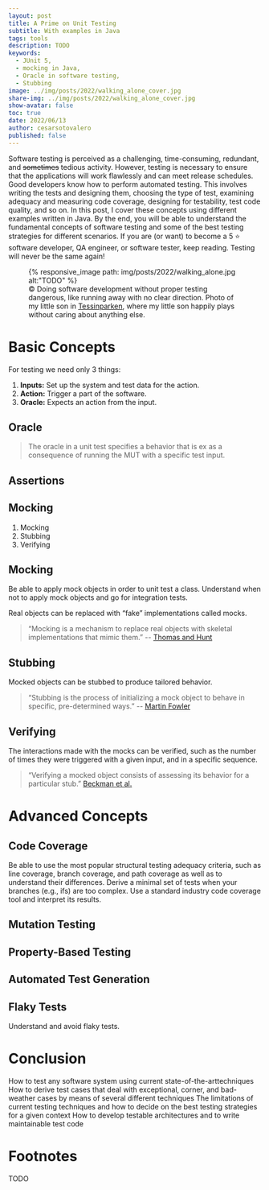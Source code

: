 ```yaml
---
layout: post
title: A Prime on Unit Testing
subtitle: With examples in Java
tags: tools
description: TODO
keywords:
  - JUnit 5,
  - mocking in Java,
  - Oracle in software testing,
  - Stubbing
image: ../img/posts/2022/walking_alone_cover.jpg
share-img: ../img/posts/2022/walking_alone_cover.jpg
show-avatar: false
toc: true
date: 2022/06/13
author: cesarsotovalero
published: false
---
```


Software testing is perceived as a challenging, time-consuming, redundant, and ~~sometimes~~ tedious activity.
However, testing is necessary to ensure that the applications will work flawlessly and can meet release schedules.
Good developers know how to perform automated testing.
This involves writing the tests and designing them, choosing the type of test, examining adequacy and measuring code coverage, designing for testability, test code quality, and so on.
In this post, I cover these concepts using different examples written in Java.
By the end, you will be able to understand the fundamental concepts of software testing and some of the best testing strategies for different scenarios.
If you are (or want) to become a 5 ⭐️ software developer, QA engineer, or software tester, keep reading.
Testing will never be the same again!

<figure class="jb_picture">
  {% responsive_image path: img/posts/2022/walking_alone.jpg alt:"TODO" %}
  <figcaption class="stroke"> 
    &#169; Doing software development without proper testing dangerous, like running away with no clear direction. Photo of my little son in <a href="https://goo.gl/maps/1awrQ9VeArmtY8Fr5">Tessinparken</a>, where my little son happily plays without caring about anything else.
  </figcaption>
</figure>

# Basic Concepts

For testing we need only 3 things:

1. **Inputs:** Set up the system and test data for the action.
2. **Action:** Trigger a part of the software.
3. **Oracle:** Expects an action from the input.

## Oracle

> The oracle in a unit test specifies a behavior that is ex as a consequence of running the MUT with a specific test input.

## Assertions

## Mocking

1. Mocking
2. Stubbing
3. Verifying

## Mocking

Be able to apply mock objects in order to unit test a class.
Understand when not to apply mock objects and go for integration tests.

Real objects can be replaced with “fake” implementations called mocks. 

> “Mocking is a mechanism to replace real objects with skeletal implementations that mimic them.” -- [Thomas and Hunt](https://ieeexplore.ieee.org/document/1003449)

## Stubbing

Mocked objects can be stubbed to produce tailored behavior. 

> “Stubbing is the process of initializing a mock object to behave in specific, pre-determined ways.” -- [Martin Fowler](https://martinfowler.com/articles/mocksArentStubs.html)

## Verifying

The  interactions made with the mocks can be verified, such as the number of times  they were triggered with a given input, and in a specific sequence.

> “Verifying a mocked object consists of assessing its behavior for a particular stub.” [Beckman et al.](https://link.springer.com/chapter/10.1007/978-3-642-22655-7_2)


# Advanced Concepts

## Code Coverage

Be able to use the most popular structural testing adequacy criteria, such as line coverage, branch coverage, and path coverage as well as to understand their differences.
Derive a minimal set of tests when your branches (e.g., ifs) are too complex.
Use a standard industry code coverage tool and interpret its results.

## Mutation Testing

## Property-Based Testing

## Automated Test Generation


## Flaky Tests

Understand and avoid flaky tests.

# Conclusion

How to test any software system using current state-of-the-arttechniques
How to derive test cases that deal with exceptional, corner, and bad-weather cases by means of several different techniques
The limitations of current testing techniques and how to decide on the best testing strategies for a given context
How to develop testable architectures and to write maintainable test code

# Footnotes

TODO